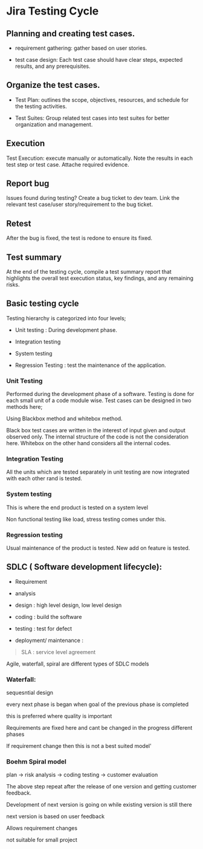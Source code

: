 # Jira Testing Cycle

## Planning and creating test cases.

- requirement gathering: gather based on user stories. 

- test case design: Each test case should have clear steps, expected results, and any prerequisites. 

## Organize the test cases.

- Test Plan: outlines the scope, objectives, resources, and schedule for the testing activities. 

- Test Suites: Group related test cases into test suites for better organization and management. 

## Execution

Test Execution: execute manually or automatically. Note the results in each test step or test case. Attache required evidence. 

## Report bug

Issues found during testing? Create a bug ticket to dev team. Link the relevant test case/user story/requirement to the bug ticket. 

## Retest

After the bug is fixed, the test is redone to ensure its fixed. 

## Test summary

At the end of the testing cycle, compile a test summary report that highlights the overall test execution status, key findings, and any remaining risks.

## Basic testing cycle

Testing hierarchy is categorized into four levels;

- Unit testing : During development phase. 

- Integration testing

- System testing

- Regression Testing : test the maintenance of the application.

### Unit Testing

Performed during the development phase of a software. Testing is done for each small unit of a code module wise. Test cases can be designed in two methods here; 

Using Blackbox method and whitebox method.

Black box test cases are written in the interest of input given and output observed only. The internal structure of the code is not the consideration here. Whitebox on the other hand considers all the internal codes.

### Integration Testing

All the units which are tested separately in unit testing are now integrated with each other rand is tested.

### System testing

This is where the end product is tested on a system level

Non functional testing like load, stress testing comes under this. 

### Regression testing

Usual maintenance of the product is tested. New add on feature is tested. 



## SDLC ( Software development lifecycle):

- Requirement

- analysis

- design : high level design, low level design

- coding : build the software

- testing : test for defect

- deployment/ maintenance : 



> SLA : service level agreement



Agile, waterfall, spiral are different types of SDLC models





### Waterfall:

sequesntial design

every next phase is began when goal of the previous phase is completed

this is preferred where quality is important

Requirements are fixed here and cant be changed in the progress different phases

If requirement change then this is not a best suited model'



### Boehm Spiral model

plan -> risk analysis -> coding testing -> customer evaluation 

The above step repeat after the release of one version and getting customer feedback.

Development of next version is going on while existing version is still there

next version is based on user feedback

Allows requirement changes

not suitable for small project
